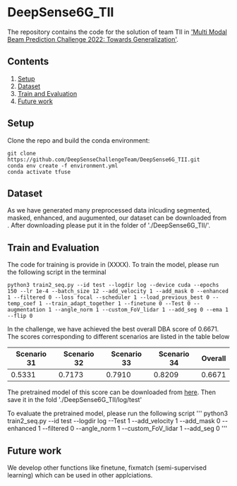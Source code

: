 # DeepSense6G_TII
The repository contains the code for the solution of team TII in ['Multi Modal Beam Prediction Challenge 2022: Towards Generalization'](https://deepsense6g.net/multi-modal-beam-prediction-challenge/). 
## Contents
1. [Setup](#Setup)
2. [Dataset](#Dataset)
3. [Train and Evaluation](#Train-and-Evaluation)
4. [Future work](#Future-work)
## Setup
Clone the repo and build the conda environment:
```
git clone https://github.com/DeepSenseChallengeTeam/DeepSense6G_TII.git
conda env create -f environment.yml 
conda activate tfuse 
```
## Dataset
As we have generated many preprocessed data inlcuding segmented, masked, enhanced, and augumented, our dataset can be downloaded from [](). After downloading please put it in the folder of './DeepSense6G_TII/'.

## Train and Evaluation
The code for training is provide in (XXXX).
To train the model, please run the following script in the terminal
```
python3 train2_seq.py --id test --logdir log --device cuda --epochs 150 --lr 1e-4 --batch_size 12 --add_velocity 1 --add_mask 0 --enhanced 1 --filtered 0 --loss focal --scheduler 1 --load_previous_best 0 --temp_coef 1 --train_adapt_together 1 --finetune 0 --Test 0 --augmentation 1 --angle_norm 1 --custom_FoV_lidar 1 --add_seg 0 --ema 1 --flip 0
```

In the challenge, we have achieved the best overall DBA score of 0.6671. The scores corresponding to different scenarios are listed in the table below

|Scenario 31|Scenario 32|Scenario 33|Scenario 34|Overall|
|---|---|---|---|---|
|0.5331|0.7173|0.7910|0.8209|0.6671|

The pretrained model of this score can be downloaded from [here](https://tiiuae-my.sharepoint.com/:u:/g/personal/yu_tian_tii_ae/ESWmKoHeKsxJorYTr6MxgjQBlCXrRQoSrgLDxs7ljxEr_g?e=bPrCgS). Then save it in the fold './DeepSense6G_TII/log/test'

To evaluate the pretrained model, please run the following script
'''
python3 train2_seq.py --id test --logdir log --Test 1 --add_velocity 1 --add_mask 0 --enhanced 1 --filtered 0 --angle_norm 1 --custom_FoV_lidar 1 --add_seg 0
'''

## Future work
We develop other functions like finetune, fixmatch (semi-supervised learning) which can be used in other applciations. 






